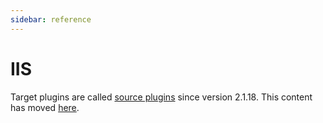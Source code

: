 ```yaml
---
sidebar: reference
---
```


# IIS
Target plugins are called [source plugins](/reference/plugins/source) since version 2.1.18. This content has moved [here](/reference/plugins/source/iis).